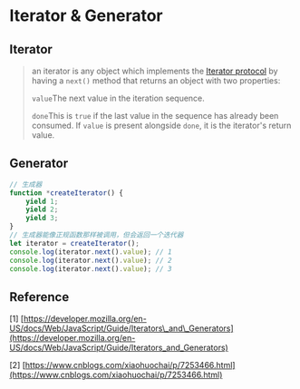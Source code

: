# Iterator & Generator

## Iterator

> an iterator is any object which implements the [Iterator protocol](https://developer.mozilla.org/en-US/docs/Web/JavaScript/Reference/Iteration_protocols#the_iterator_protocol) by having a `next()` method that returns an object with two properties:
>
> `value`The next value in the iteration sequence.
>
> `done`This is `true` if the last value in the sequence has already been consumed. If `value` is present alongside `done`, it is the iterator's return value.

## Generator

```javascript
// 生成器
function *createIterator() {
    yield 1;
    yield 2;
    yield 3;
}
// 生成器能像正规函数那样被调用，但会返回一个迭代器
let iterator = createIterator();
console.log(iterator.next().value); // 1
console.log(iterator.next().value); // 2
console.log(iterator.next().value); // 3
```

## Reference

\[1\] [https://developer.mozilla.org/en-US/docs/Web/JavaScript/Guide/Iterators\_and\_Generators](https://developer.mozilla.org/en-US/docs/Web/JavaScript/Guide/Iterators_and_Generators)

\[2\] [https://www.cnblogs.com/xiaohuochai/p/7253466.html](https://www.cnblogs.com/xiaohuochai/p/7253466.html)


